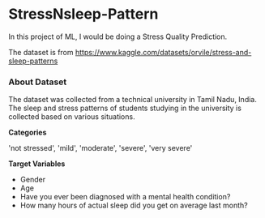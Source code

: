 # StressNsleep-Pattern

In this project of ML, I would be doing a Stress Quality Prediction.


The dataset is from https://www.kaggle.com/datasets/orvile/stress-and-sleep-patterns 
### About Dataset
The dataset was collected from a technical university in Tamil Nadu, India. The sleep and stress patterns of students studying in the university is collected based on various situations.

**Categories**



'not stressed', 'mild', 'moderate', 'severe', 'very severe'



**Target Variables**
- Gender
- Age
- Have you ever been diagnosed with a mental health condition?
- How many hours of actual sleep did you get on average last month?
